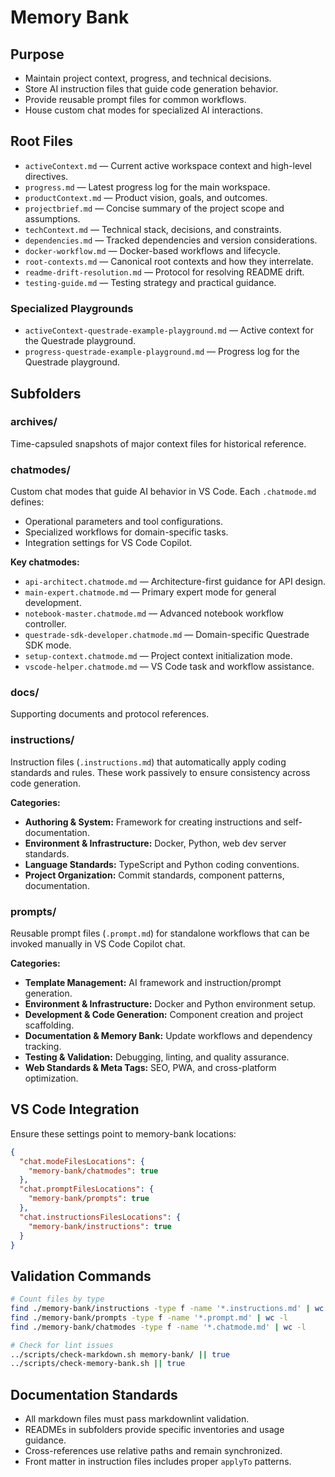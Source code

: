 # Memory Bank

## Purpose

- Maintain project context, progress, and technical decisions.
- Store AI instruction files that guide code generation behavior.
- Provide reusable prompt files for common workflows.
- House custom chat modes for specialized AI interactions.

## Root Files

- `activeContext.md` — Current active workspace context and high-level directives.
- `progress.md` — Latest progress log for the main workspace.
- `productContext.md` — Product vision, goals, and outcomes.
- `projectbrief.md` — Concise summary of the project scope and assumptions.
- `techContext.md` — Technical stack, decisions, and constraints.
- `dependencies.md` — Tracked dependencies and version considerations.
- `docker-workflow.md` — Docker-based workflows and lifecycle.
- `root-contexts.md` — Canonical root contexts and how they interrelate.
- `readme-drift-resolution.md` — Protocol for resolving README drift.
- `testing-guide.md` — Testing strategy and practical guidance.

### Specialized Playgrounds

- `activeContext-questrade-example-playground.md` — Active context for the Questrade playground.
- `progress-questrade-example-playground.md` — Progress log for the Questrade playground.

## Subfolders

### archives/

Time-capsuled snapshots of major context files for historical reference.

### chatmodes/

Custom chat modes that guide AI behavior in VS Code. Each `.chatmode.md` defines:

- Operational parameters and tool configurations.
- Specialized workflows for domain-specific tasks.
- Integration settings for VS Code Copilot.

**Key chatmodes:**

- `api-architect.chatmode.md` — Architecture-first guidance for API design.
- `main-expert.chatmode.md` — Primary expert mode for general development.
- `notebook-master.chatmode.md` — Advanced notebook workflow controller.
- `questrade-sdk-developer.chatmode.md` — Domain-specific Questrade SDK mode.
- `setup-context.chatmode.md` — Project context initialization mode.
- `vscode-helper.chatmode.md` — VS Code task and workflow assistance.

### docs/

Supporting documents and protocol references.

### instructions/

Instruction files (`.instructions.md`) that automatically apply coding standards and rules. These work passively to ensure consistency across code generation.

**Categories:**

- **Authoring & System:** Framework for creating instructions and self-documentation.
- **Environment & Infrastructure:** Docker, Python, web dev server standards.
- **Language Standards:** TypeScript and Python coding conventions.
- **Project Organization:** Commit standards, component patterns, documentation.

### prompts/

Reusable prompt files (`.prompt.md`) for standalone workflows that can be invoked manually in VS Code Copilot chat.

**Categories:**

- **Template Management:** AI framework and instruction/prompt generation.
- **Environment & Infrastructure:** Docker and Python environment setup.
- **Development & Code Generation:** Component creation and project scaffolding.
- **Documentation & Memory Bank:** Update workflows and dependency tracking.
- **Testing & Validation:** Debugging, linting, and quality assurance.
- **Web Standards & Meta Tags:** SEO, PWA, and cross-platform optimization.

## VS Code Integration

Ensure these settings point to memory-bank locations:

```json
{
  "chat.modeFilesLocations": {
    "memory-bank/chatmodes": true
  },
  "chat.promptFilesLocations": {
    "memory-bank/prompts": true
  },
  "chat.instructionsFilesLocations": {
    "memory-bank/instructions": true
  }
}
```

## Validation Commands

```bash
# Count files by type
find ./memory-bank/instructions -type f -name '*.instructions.md' | wc -l
find ./memory-bank/prompts -type f -name '*.prompt.md' | wc -l
find ./memory-bank/chatmodes -type f -name '*.chatmode.md' | wc -l

# Check for lint issues
../scripts/check-markdown.sh memory-bank/ || true
../scripts/check-memory-bank.sh || true
```

## Documentation Standards

- All markdown files must pass markdownlint validation.
- READMEs in subfolders provide specific inventories and usage guidance.
- Cross-references use relative paths and remain synchronized.
- Front matter in instruction files includes proper `applyTo` patterns.